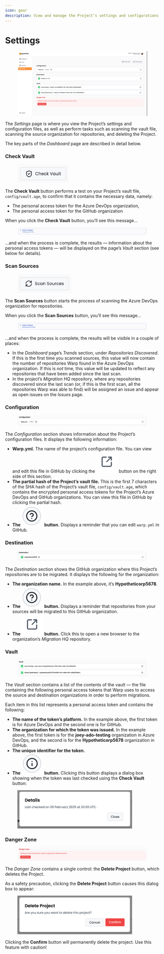 ```yaml
---
icon: gear
description: View and manage the Project’s settings and configurations.
---
```


# Settings

<figure><img src="../../.gitbook/assets/settings.png" alt=""><figcaption></figcaption></figure>

The _Settings_ page is where you view the Project’s settings and configuration files, as well as perform tasks such as scanning the vault file, scanning the source organization for repositories, and deleting the Project.

The key parts of the _Dashboard_ page are described in detail below.

### Check Vault

<figure><img src="../../.gitbook/assets/image (20) (1) (1).png" alt="" width="168"><figcaption></figcaption></figure>

The **Check Vault** button performs a test on your Project’s vault file, `config/vault.age`, to confirm that it contains the necessary data, namely:

* The personal access token for the Azure DevOps organization,
* The personal access token for the GitHub organization

When you click the **Check Vault** button, you’ll see this message...

<figure><img src="../../.gitbook/assets/image (27) (1).png" alt=""><figcaption></figcaption></figure>

...and when the process is complete, the results — information about the personal access tokens — will be displayed on the page’s _Vault_ section (see below for details).

### Scan Sources

<figure><img src="../../.gitbook/assets/image (21) (1) (1).png" alt="" width="178"><figcaption></figcaption></figure>

The **Scan Sources** button starts the process of scanning the Azure DevOps organization for repositories.

When you click the **Scan Sources** button, you’ll see this message...

<figure><img src="../../.gitbook/assets/image (26) (1).png" alt=""><figcaption></figcaption></figure>

...and when the process is complete, the results will be visible in a couple of places:

* In the _Dashboard_ page’s _Trends_ section, under _Repositories Discovered_. If this is the first time you scanned sources, this value will now contain the number of repositories Warp found in the Azure DevOps organization. If this is  _not_ time, this value will be updated to reflect any repositories that have been added since the last scan.
* In the project’s _Migration HQ_ repository, where any repositories discovered since the last scan (or, if this is the first scan, all the repositories Warp was able to find) will be assigned an issue and appear as open issues on the _Issues_ page.

### Configuration

<figure><img src="../../.gitbook/assets/image (18) (1) (1).png" alt=""><figcaption></figcaption></figure>

The _Configuration_ section shows information about the Project’s configuration files. It displays the following information:

* **Warp.yml.** The name of the project’s configuration file. You can view and edit this file in GitHub by clicking the <img src="../../.gitbook/assets/image (25) (1) (1).png" alt="" data-size="line"> button on the right side of this section.
* **The partial hash of the Project’s vault file.** This is the first 7 characters of the SHA hash of the Project’s vault file, `config/vault.age`, which contains the encrypted personal access tokens for the Project’s Azure DevOps and GitHub organizations. You can view this file in GitHub by clicking the partial hash.
* **The** <img src="../../.gitbook/assets/image (24) (1) (1).png" alt="" data-size="line"> **button.** Displays a reminder that you can edit `warp.yml` in GitHub.

### Destination

<figure><img src="../../.gitbook/assets/image (17) (1) (1).png" alt=""><figcaption></figcaption></figure>

The _Destination_ section shows the GitHub organization where this Project’s repositories are to be migrated. It displays the following for the organization:

* **The organization name.** In the example above, it’s **Hypotheticorp5678**.
* **The** <img src="../../.gitbook/assets/image (24) (1) (1).png" alt="" data-size="line"> **button.** Displays a reminder that repositories from your sources will be migrated to this GitHub organization.
* **The** <img src="../../.gitbook/assets/image (25) (1) (1).png" alt="" data-size="line"> **button.** Click this to open a new browser to the organization’s _Migration HQ_ repository.

### Vault

<figure><img src="../../.gitbook/assets/image (16) (1) (1).png" alt=""><figcaption></figcaption></figure>

The _Vault_ section contains a list of the contents of the vault — the file containing the following personal access tokens that Warp uses to access the source and destination organizations in order to perform migrations.

Each item in this list represents a personal access token and contains the following:

* **The name of the token’s platform.** In the example above, the first token is for Azure DevOps and the second one is for GitHub.
* **The organization for which the token was issued.** In the example above, the first token is for the **joey-ado-testing** organization in Azure DevOps, and the second is for the **Hypotheticorp5678** organization in GitHub.
* **The unique identifier for the token.**
* **The** <img src="../../.gitbook/assets/image (22) (1) (1).png" alt="" data-size="line"> **button.** Clicking this button displays a dialog box showing when the token was last checked using the **Check Vault** button:

<figure><img src="../../.gitbook/assets/image (23) (1) (1).png" alt="" width="375"><figcaption></figcaption></figure>

### Danger Zone

<figure><img src="../../.gitbook/assets/image (15) (1) (1).png" alt=""><figcaption></figcaption></figure>

The _Danger Zone_ contains a single control: the **Delete Project** button, which deletes the Project.

As a safety precaution, clicking the **Delete Project** button causes this dialog box to appear:

<figure><img src="../../.gitbook/assets/image (14) (1) (1).png" alt="" width="375"><figcaption></figcaption></figure>

Clicking the **Confirm** button will permanently delete the project. Use this feature with caution!
